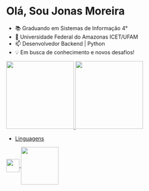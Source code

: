 # Olá, Sou Jonas Moreira

- 📚 Graduando em Sistemas de Informação 4°
- 🌱 Universidade Federal do Amazonas ICET/UFAM
- 📫 Desenvolvedor Backend | Python 
- 💡 Em busca de conhecimento e novos desafios!

  
<div>
  <align = "centro">
  <a href="https://github.com/JonasMoreira5">
  <img height="180em" src="https://github-readme-stats.vercel.app/api?username=JonasMoreira5&show_icons=true&theme=dark&include_all_commits=true&count_private=true"/>
  <img height="180em" src="https://github-readme-stats.vercel.app/api/top-langs/?username=JonasMoreira5&layout=compact&langs_count=7&theme=dark"/>

  - Linguagens
</div>  
    <link rel="stylesheet" href="https://cdn.jsdelivr.net/gh/devicons/devicon@master/devicon.min.css">
    <img align="center" height="35" width="35" src="https://icongr.am/devicon/c-original.svg?size=148&color=currentColor">
    <img align="center" height="100" width="100" src="https://icongr.am/devicon/python-original-wordmark.svg?size=148&color=currentColor">
    